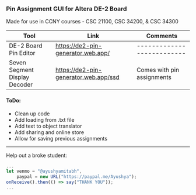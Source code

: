 ### Pin Assignment GUI for Altera DE-2 Board
Made for use in CCNY courses - CSC 21100, CSC 34200, & CSC 34300
  
|           Tool               |                   Link                |             Comments       |  
| ---------------------------- | ------------------------------------- | -------------------------- |  
|DE-2 Board Pin Editor         | https://de2-pin-generator.web.app/    | -------------------------- |  
|Seven Segment Display Decoder | https://de2-pin-generator.web.app/ssd | Comes with pin assignments |  


#### ToDo:
- Clean up code
- Add loading from .txt file
- Add text to object translator
- Add sharing and online store
- Allow for saving previous assignments

----

Help out a broke student:
```jsx
...
let venmo = "@ayushyamitabh",
    paypal = new URL("https://paypal.me/Ayushya");
onReceive().then(() => say("THANK YOU"));
...
```
